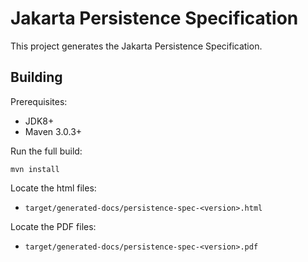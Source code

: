 Jakarta Persistence Specification
============================

This project generates the Jakarta Persistence Specification.

Building
--------

Prerequisites:

* JDK8+
* Maven 3.0.3+

Run the full build:

`mvn install`

Locate the html files:
- `target/generated-docs/persistence-spec-<version>.html`

Locate the PDF files:
- `target/generated-docs/persistence-spec-<version>.pdf`
